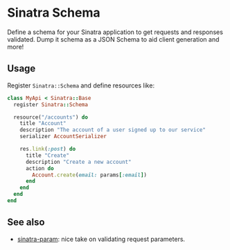 # Sinatra Schema

Define a schema for your Sinatra application to get requests and responses validated. Dump it schema as a JSON Schema to aid client generation and more!


## Usage

Register `Sinatra::Schema` and define resources like:

```ruby
class MyApi < Sinatra::Base
  register Sinatra::Schema

  resource("/accounts") do
    title "Account"
    description "The account of a user signed up to our service"
    serializer AccountSerializer

    res.link(:post) do
      title "Create"
      description "Create a new account"
      action do
        Account.create(email: params[:email])
      end
    end
  end
end
```


## See also

- [sinatra-param](https://github.com/mattt/sinatra-param): nice take on validating request parameters.
